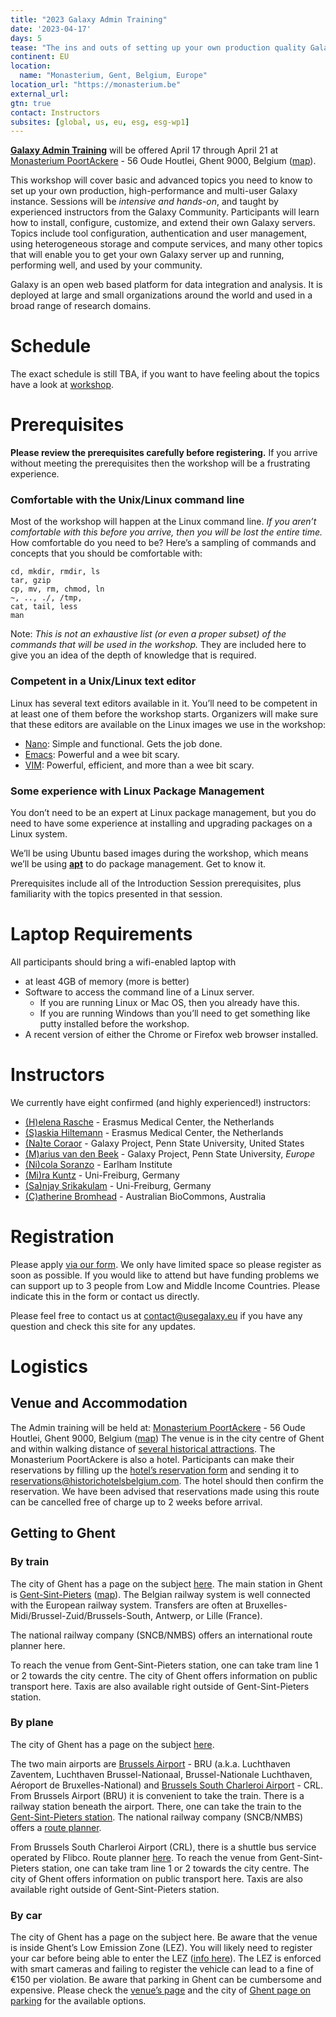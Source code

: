 ```yaml
---
title: "2023 Galaxy Admin Training"
date: '2023-04-17'
days: 5
tease: "The ins and outs of setting up your own production quality Galaxy server"
continent: EU
location:
  name: "Monasterium, Gent, Belgium, Europe"
location_url: "https://monasterium.be"
external_url:
gtn: true
contact: Instructors
subsites: [global, us, eu, esg, esg-wp1]
---
```


**[Galaxy Admin Training](https://github.com/galaxyproject/admin-training/)** will be offered April 17 through April 21 at 
[Monasterium PoortAckere](https://monasterium.be/en) - 56 Oude Houtlei, Ghent 9000, Belgium ([map](https://goo.gl/maps/jZtVc2xeDVNfVLJW8)).

This workshop will cover basic and advanced topics you need to know to set up your own production, high-performance and multi-user Galaxy instance.
Sessions will be *intensive and hands-on*, and taught by experienced instructors from the Galaxy Community.
Participants will learn how to install, configure, customize, and extend their own Galaxy servers. Topics include tool configuration, authentication and user management,
using heterogeneous storage and compute services, and many other topics that will enable you to get your own Galaxy server up and running,
performing well, and used by your community.

Galaxy is an open web based platform for data integration and analysis. It is deployed at large and small organizations
around the world and used in a broad range of research domains.

# Schedule

The exact schedule is still TBA, if you want to have feeling about the topics have a look at [workshop](https://github.com/galaxyproject/admin-training/tree/2023-gent).

# Prerequisites

**Please review the prerequisites carefully before registering.**  If you arrive without meeting the prerequisites then the workshop will be a frustrating experience.

### Comfortable with the Unix/Linux command line

Most of the workshop will happen at the Linux command line.  *If you aren’t comfortable with this before you arrive, then you will be lost the entire time.*  How comfortable do you need to be?  Here’s a sampling of commands and concepts that you should be comfortable with:

  ```
cd, mkdir, rmdir, ls
tar, gzip
cp, mv, rm, chmod, ln 
~, .., ./, /tmp,
cat, tail, less
man
```

Note: *This is not an exhaustive list (or even a proper subset) of the commands that will be used in the workshop.*  They are included here to give you an idea of the depth of knowledge that is required.

### Competent in a Unix/Linux text editor

Linux has several text editors available in it.  You’ll need to be competent in at least one of them before the workshop starts.  Organizers will make sure that these editors are available on the Linux images we use in the workshop:

* [Nano](https://www.nano-editor.org/): Simple and functional.  Gets the job done.
* [Emacs](https://www.gnu.org/software/emacs/): Powerful and a wee bit scary.
* [VIM](http://www.vim.org/): Powerful, efficient, and more than a wee bit scary.

### Some experience with Linux Package Management

You don’t need to be an expert at Linux package management, but you do need to have some experience at installing and upgrading packages on a Linux system.

We’ll be using Ubuntu based images during the workshop, which means we’ll be using **[apt](https://help.ubuntu.com/community/AptGet/Howto)** to do package management.  Get to know it.

Prerequisites include all of the Introduction Session prerequisites, plus familiarity with the topics presented in that session.

# Laptop Requirements

All participants should bring a wifi-enabled laptop with

* at least 4GB of memory (more is better)
* Software to access the command line of a Linux server.
    * If you are running Linux or Mac OS, then you already have this.
    * If you are running Windows than you’ll need to get something like putty installed before the workshop.
* A recent version of either the Chrome or Firefox web browser installed.

# Instructors

We currently have eight confirmed (and highly experienced!) instructors:

* [(H)elena Rasche](https://github.com/hexylena) - Erasmus Medical Center, the Netherlands
* [(S)askia Hiltemann](https://github.com/shiltemann) - Erasmus Medical Center, the Netherlands
* [(Na)te Coraor](https://github.com/natefoo) - Galaxy Project, Penn State University, United States
* [(M)arius van den Beek](https://github.com/mvdbeek) - Galaxy Project, Penn State University, *Europe*
* [(Ni)cola Soranzo](https://github.com/nsoranzo) - Earlham Institute
* [(Mi)ra Kuntz](https://github.com/mira-miracoli/) - Uni-Freiburg, Germany
* [(Sa)njay Srikakulam](https://github.com/sanjaysrikakulam/) - Uni-Freiburg, Germany
* [(C)atherine Bromhead](https://github.com/cat-bro) - Australian BioCommons, Australia


# Registration

Please apply [via our form](https://docs.google.com/forms/d/e/1FAIpQLSc3zgDTfcLZ2-92EdgJvfR4j0KxQeOv0tiFMzGXZ6hdW7JlwQ/viewform).
We only have limited space so please register as soon as possible. If you would like to attend but have funding problems we can support up
to 3 people from Low and Middle Income Countries. Please indicate this in the form or contact us directly.

Please feel free to contact us at contact@usegalaxy.eu if you have any question and check this site for any updates.


# Logistics

## Venue and Accommodation

The Admin training will be held at:
[Monasterium PoortAckere](https://monasterium.be/en) - 56 Oude Houtlei, Ghent 9000, Belgium ([map](https://goo.gl/maps/jZtVc2xeDVNfVLJW8))
The venue is in the city centre of Ghent and within walking distance of [several historical attractions](https://visit.gent.be/en/see-do/historical-city-centre). 
The Monasterium PoortAckere is also a hotel. Participants can make their reservations by filling
up the [hotel’s reservation form](https://drive.google.com/file/d/1w3qOP1xBBrdGE4q-Ny0nnHIOj_cPrjKM/view?usp=share_link) and sending it to reservations@historichotelsbelgium.com. The hotel should then confirm the reservation. We have been advised that reservations made using this route can be cancelled free of charge up to 2 weeks before arrival.

## Getting to Ghent

### By train

The city of Ghent has a page on the subject [here](https://visit.gent.be/en/good-know/practical-information/how-get-ghent/ghent-train).
The main station in Ghent is [Gent-Sint-Pieters](https://visit.gent.be/en/see-do/gent-sint-pieters-station-hub-ghent) ([map](https://goo.gl/maps/LTsWAKf8Ugm2NNx67)).
The Belgian railway system is well connected with the European railway system. Transfers are often at Bruxelles-Midi/Brussel-Zuid/Brussels-South, Antwerp, or Lille (France).

The national railway company (SNCB/NMBS) offers an international route planner here.

To reach the venue from Gent-Sint-Pieters station, one can take tram line 1 or 2 towards the city centre. The city of Ghent offers information on public transport here.
Taxis are also available right outside of Gent-Sint-Pieters station.

### By plane

The city of Ghent has a page on the subject [here](https://visit.gent.be/en/good-know/practical-information/how-reach-ghent/ghent-plane).

The two main airports are [Brussels Airport](https://goo.gl/maps/VJwNSpEUEPzKX3Ye9) - BRU (a.k.a. Luchthaven Zaventem, Luchthaven Brussel-Nationaal,
Brussel-Nationale Luchthaven, Aéroport de Bruxelles-National) and [Brussels South Charleroi Airport](https://goo.gl/maps/eVadL3G19sRUeoC26) - CRL.
From Brussels Airport (BRU) it is convenient to take the train. There is a railway station beneath the airport. There, one can take the train to the [Gent-Sint-Pieters station](https://visit.gent.be/en/see-do/gent-sint-pieters-station-hub-ghent).
The national railway company (SNCB/NMBS) offers a [route planner](https://www.belgiantrain.be/en).

From Brussels South Charleroi Airport (CRL), there is a shuttle bus service operated by Flibco. Route planner [here](https://www.flibco.com/en). 
To reach the venue from Gent-Sint-Pieters station, one can take tram line 1 or 2 towards the city centre. The city of Ghent offers information on public transport here. Taxis are also available right outside of Gent-Sint-Pieters station.

### By car

The city of Ghent has a page on the subject here.
Be aware that the venue is inside Ghent’s Low Emission Zone (LEZ). You will likely need to register your car before being able to enter the LEZ
([info here](https://visit.gent.be/en/low-emission-zone-ghent)).
The LEZ is enforced with smart cameras and failing to register the vehicle can lead to a fine of €150 per violation.
Be aware that parking in Ghent can be cumbersome and expensive. Please check the [venue’s page](https://monasterium.be/en/p/location) and the city of 
[Ghent page on parking](https://visit.gent.be/en/good-know/practical-information/how-reach-ghent/ghent-car/parking-ghent) for the available options.

